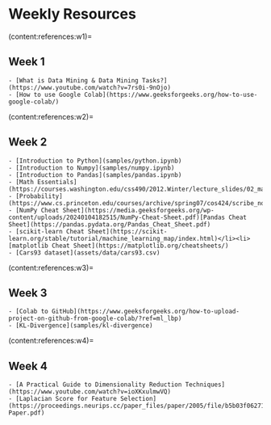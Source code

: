 # Weekly Resources

(content:references:w1)=

## Week 1

```{div} full-width
- [What is Data Mining & Data Mining Tasks?](https://www.youtube.com/watch?v=7rs0i-9nOjo)
- [How to use Google Colab](https://www.geeksforgeeks.org/how-to-use-google-colab/)
```

(content:references:w2)=

## Week 2

```{div} full-width
- [Introduction to Python](samples/python.ipynb)
- [Introduction to Numpy](samples/numpy.ipynb)
- [Introduction to Pandas](samples/pandas.ipynb)
- [Math Essentials](https://courses.washington.edu/css490/2012.Winter/lecture_slides/02_math_essentials.pdf)
- [Probability](https://www.cs.princeton.edu/courses/archive/spring07/cos424/scribe_notes/0208.pdf)
- [NumPy Cheat Sheet](https://media.geeksforgeeks.org/wp-content/uploads/20240104182515/NumPy-Cheat-Sheet.pdf)[Pandas Cheat Sheet](https://pandas.pydata.org/Pandas_Cheat_Sheet.pdf)
- [scikit-learn Cheat Sheet](https://scikit-learn.org/stable/tutorial/machine_learning_map/index.html)</li><li>[matplotlib Cheat Sheet](https://matplotlib.org/cheatsheets/)
- [Cars93 dataset](assets/data/cars93.csv)
```

(content:references:w3)=

## Week 3

```{div} full-width
- [Colab to GitHub](https://www.geeksforgeeks.org/how-to-upload-project-on-github-from-google-colab/?ref=ml_lbp)
- [KL-Divergence](samples/kl-divergence)
```

(content:references:w4)=

## Week 4

```{div} full-width
- [A Practical Guide to Dimensionality Reduction Techniques](https://www.youtube.com/watch?v=ioXKxulmwVQ)
- [Laplacian Score for Feature Selection](https://proceedings.neurips.cc/paper_files/paper/2005/file/b5b03f06271f8917685d14cea7c6c50a-Paper.pdf)
```

<!--


Understanding Deep Learning (Still) Requires Rethinking Generalization <ul><li>[Video](https://www.youtube.com/watch?v=O42vde4tbG0)</li><li>[Paper](https://dl.acm.org/doi/pdf/10.1145/3446776)


- [How do I select features for Machine Learning?](https://www.youtube.com/watch?v=YaKMeAlHgqQ)
- [A Practical Guide to Dimensionality Reduction Techniques](https://www.youtube.com/watch?v=ioXKxulmwVQ)

</li><li></li><li>[Crime Hotspots Forecasting](./assets/pdf/crime-hotspots-forecasting.pdf)


-->

